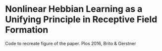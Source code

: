 # Nonlinear Hebbian Learning as a Unifying Principle in Receptive Field Formation
 
Code to recreate figure of the paper. Plos 2016, Brito & Gerstner
